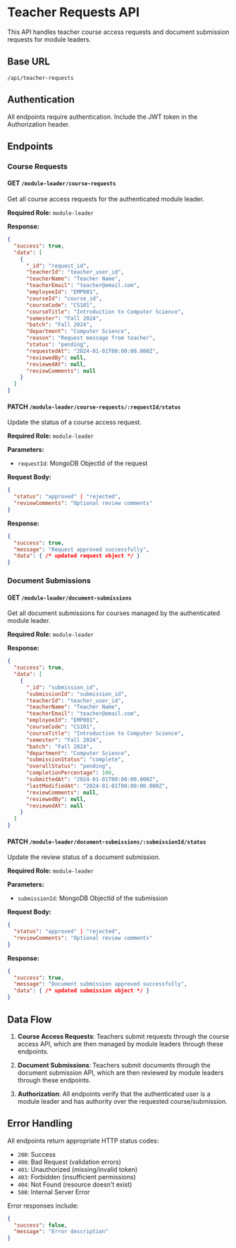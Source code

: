 # Teacher Requests API

This API handles teacher course access requests and document submission requests for module leaders.

## Base URL
`/api/teacher-requests`

## Authentication
All endpoints require authentication. Include the JWT token in the Authorization header.

## Endpoints

### Course Requests

#### GET `/module-leader/course-requests`
Get all course access requests for the authenticated module leader.

**Required Role:** `module-leader`

**Response:**
```json
{
  "success": true,
  "data": [
    {
      "_id": "request_id",
      "teacherId": "teacher_user_id",
      "teacherName": "Teacher Name",
      "teacherEmail": "teacher@email.com",
      "employeeId": "EMP001",
      "courseId": "course_id",
      "courseCode": "CS101",
      "courseTitle": "Introduction to Computer Science",
      "semester": "Fall 2024",
      "batch": "Fall 2024",
      "department": "Computer Science",
      "reason": "Request message from teacher",
      "status": "pending",
      "requestedAt": "2024-01-01T00:00:00.000Z",
      "reviewedBy": null,
      "reviewedAt": null,
      "reviewComments": null
    }
  ]
}
```

#### PATCH `/module-leader/course-requests/:requestId/status`
Update the status of a course access request.

**Required Role:** `module-leader`

**Parameters:**
- `requestId`: MongoDB ObjectId of the request

**Request Body:**
```json
{
  "status": "approved" | "rejected",
  "reviewComments": "Optional review comments"
}
```

**Response:**
```json
{
  "success": true,
  "message": "Request approved successfully",
  "data": { /* updated request object */ }
}
```

### Document Submissions

#### GET `/module-leader/document-submissions`
Get all document submissions for courses managed by the authenticated module leader.

**Required Role:** `module-leader`

**Response:**
```json
{
  "success": true,
  "data": [
    {
      "_id": "submission_id",
      "submissionId": "submission_id",
      "teacherId": "teacher_user_id",
      "teacherName": "Teacher Name",
      "teacherEmail": "teacher@email.com",
      "employeeId": "EMP001",
      "courseCode": "CS101",
      "courseTitle": "Introduction to Computer Science",
      "semester": "Fall 2024",
      "batch": "Fall 2024",
      "department": "Computer Science",
      "submissionStatus": "complete",
      "overallStatus": "pending",
      "completionPercentage": 100,
      "submittedAt": "2024-01-01T00:00:00.000Z",
      "lastModifiedAt": "2024-01-01T00:00:00.000Z",
      "reviewComments": null,
      "reviewedBy": null,
      "reviewedAt": null
    }
  ]
}
```

#### PATCH `/module-leader/document-submissions/:submissionId/status`
Update the review status of a document submission.

**Required Role:** `module-leader`

**Parameters:**
- `submissionId`: MongoDB ObjectId of the submission

**Request Body:**
```json
{
  "status": "approved" | "rejected",
  "reviewComments": "Optional review comments"
}
```

**Response:**
```json
{
  "success": true,
  "message": "Document submission approved successfully",
  "data": { /* updated submission object */ }
}
```

## Data Flow

1. **Course Access Requests**: Teachers submit requests through the course access API, which are then managed by module leaders through these endpoints.

2. **Document Submissions**: Teachers submit documents through the document submission API, which are then reviewed by module leaders through these endpoints.

3. **Authorization**: All endpoints verify that the authenticated user is a module leader and has authority over the requested course/submission.

## Error Handling

All endpoints return appropriate HTTP status codes:
- `200`: Success
- `400`: Bad Request (validation errors)
- `401`: Unauthorized (missing/invalid token)
- `403`: Forbidden (insufficient permissions)
- `404`: Not Found (resource doesn't exist)
- `500`: Internal Server Error

Error responses include:
```json
{
  "success": false,
  "message": "Error description"
}
```
